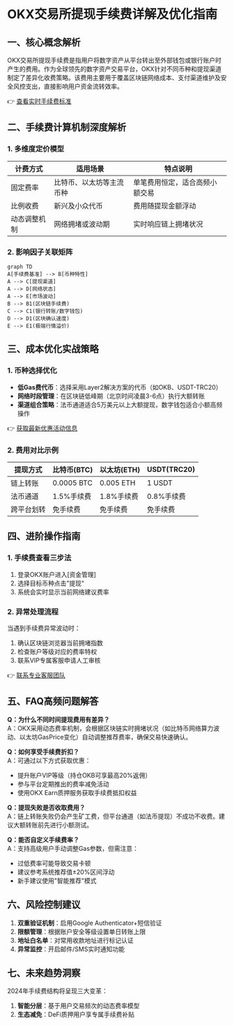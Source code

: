# OKX交易所提现手续费详解及优化指南

## 一、核心概念解析
OKX交易所提现手续费是指用户将数字资产从平台转出至外部钱包或银行账户时产生的费用。作为全球领先的数字资产交易平台，OKX针对不同币种和提现渠道制定了差异化收费策略。该费用主要用于覆盖区块链网络成本、支付渠道维护及安全风控支出，直接影响用户资金流转效率。

👉 [查看实时手续费标准](https://bit.ly/okx_welcome)

## 二、手续费计算机制深度解析

### 1. 多维度定价模型
| 计费方式       | 适用场景                  | 特点说明                     |
|----------------|---------------------------|------------------------------|
| 固定费率       | 比特币、以太坊等主流币种  | 单笔费用恒定，适合高频小额交易 |
| 比例收费       | 新兴及小众代币            | 费用随提现金额浮动            |
| 动态调整机制   | 网络拥堵或波动期          | 实时响应链上拥堵状况          |

### 2. 影响因子关联矩阵
```mermaid
graph TD
A[手续费基准] --> B[币种特性]
A --> C[提现渠道]
A --> D[网络状态]
A --> E[市场波动]
B --> B1(区块链手续费)
C --> C1(银行转账/数字钱包)
D --> D1(区块确认速度)
E --> E1(极端行情溢价)
```

## 三、成本优化实战策略

### 1. 币种选择优化
- **低Gas费代币**：选择采用Layer2解决方案的代币（如OKB、USDT-TRC20）
- **网络时段管理**：在区块链低峰期（北京时间凌晨3-6点）执行大额转账
- **渠道组合策略**：法币通道适合5万美元以上大额提现，数字钱包适合小额高频操作

👉 [获取最新优惠活动信息](https://bit.ly/okx_welcome)

### 2. 费用对比示例
| 提现方式       | 比特币(BTC)   | 以太坊(ETH)   | USDT(TRC20)   |
|----------------|--------------|--------------|--------------|
| 链上转账       | 0.0005 BTC    | 0.005 ETH     | 1 USDT        |
| 法币通道       | 1.5%手续费   | 1.8%手续费    | 0.8%手续费    |
| 跨平台划转     | 免手续费     | 免手续费      | 免手续费      |

## 四、进阶操作指南

### 1. 手续费查看三步法
1. 登录OKX账户进入[资金管理]
2. 选择目标币种点击"提现"
3. 系统会实时显示当前网络建议费率

### 2. 异常处理流程
当遇到手续费异常波动时：
1. 确认区块链浏览器当前拥堵指数
2. 检查账户等级对应的费率特权
3. 联系VIP专属客服申请人工审核

👉 [联系专业客服团队](https://bit.ly/okx_welcome)

## 五、FAQ高频问题解答

**Q：为什么不同时间提现费用有差异？**  
A：OKX采用动态费率机制，会根据区块链实时拥堵状况（如比特币网络算力波动、以太坊GasPrice变化）自动调整推荐费率，确保交易快速确认。

**Q：如何享受手续费折扣？**  
A：可通过以下方式获取优惠：
- 提升账户VIP等级（持仓OKB可享最高20%返佣）
- 参与平台定期推出的费率减免活动
- 使用OKX Earn质押服务获取手续费抵扣权益

**Q：提现失败是否收取费用？**  
A：链上转账失败仍会产生矿工费，但平台通道（如法币提现）不成功不收费。建议大额转账前先进行小额测试。

**Q：能否自定义手续费率？**  
A：支持高级用户手动调整Gas参数，但需注意：
- 过低费率可能导致交易卡顿
- 建议参考系统推荐值±20%区间浮动
- 新手建议使用"智能推荐"模式

## 六、风险控制建议

1. **双重验证机制**：启用Google Authenticator+短信验证
2. **限额管理**：根据账户安全等级设置单日转账上限
3. **地址白名单**：对常用收款地址进行标记认证
4. **异常监控**：开启邮件/SMS实时通知功能

## 七、未来趋势洞察

2024年手续费结构将呈现三大变革：
1. **智能分层**：基于用户交易频次的动态费率模型
2. **生态减免**：DeFi质押用户享专属手续费补贴